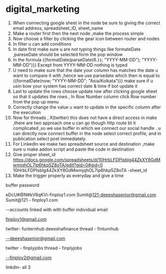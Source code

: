 # digital_marketing

1.	When connecting google sheet in the node be sure to giving the correct email address, spreadsheet_ID, sheet_name
2.	Make a router first then the next node  ,make the process simple 
3.	Now choose a filter by clicking the gear icon between router and nodes
4.	In filter u can add conditions 
5.	In date first make sure u are not typing things like formateDate ,pareseDate should be selected form the pop window
6.	In the formula {{formatDate(parseDate(6.`11`; "YYYY-MM-DD"); "YYYY-MM-DD")}}
Except from YYYY-MM-DD nothing is typed 
7.	U need to make sure that the date your column has matches the date u want to compare it with ,hence we use parsedate which then is 
equal to {{formatDate(now; "YYYY-MM-DD"; "Asia/Kolkata")}}
make sure if u usin bow your system has correct date & time if bot update it  
8.	Last to update the rows choose update row after clicking google sheet so that it updates the rows , In Row Number column click Row number from the pop up menu
9.	Correctly change the value u want to update in the specific column after the execution
10.	Now for threads , X(twitter) this does not have a direct access in make ,there are  two approach one u can go though http route bt it complicated ,so we use buffer in which we connect our social handle  .  u can directly now connect buffer in the node select correct profile, and  in publication select post immediately. 
11.	For LinkedIn we make two spreadsheet source and destination ,make sure u make addon script and paste the code in destination
12.	Give proper sheet_id 
https://docs.google.com/spreadsheets/d/10HrbLFDPIsbIg44ZkXY8GdMwmjqhOL7lp6hkp5Z8oTA/edit?gid=0#gid=0
10HrbLFDPIsbIg44ZkXY8GdMwmjqhOL7lp6hkp5Z8oTA -sheet_id
13.	Make the trigger properly as everyday and give a time

buffer password

eDcU#@N#kV6qKVi-finploy1.com
Sumit@121-deeeshasenior@gmail.com
Sumit@121 - finploy1.com


--accounts linked with with buffer individual email

finploy1@gmail.com

twitter- funternhub
         deeeshafinance
thread - finturnhub

--deeeshasenior@gmail.com

twitter - finplyjobs
thread - finplyjobs

--finploy2@gmail.com

linkdin- all 3
